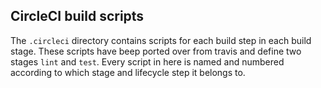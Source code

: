 ## CircleCI build scripts

The `.circleci` directory contains scripts for each build step in each build stage.
These scripts have beep ported over from travis and define two stages `lint` and `test`. 
Every script in here is named and numbered according to which stage and lifecycle
step it belongs to.